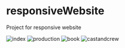 # responsiveWebsite
Project for responsive website

![index](https://user-images.githubusercontent.com/25241345/194803990-b7ddb7c4-52ba-40a7-9575-2ff6f0feade0.JPG)
![production](https://user-images.githubusercontent.com/25241345/194803991-75ee685b-9a68-4000-a30f-0617956a8b0f.JPG)
![book](https://user-images.githubusercontent.com/25241345/194803986-6a877167-4200-465e-b784-c3c5debbdf92.JPG)
![castandcrew](https://user-images.githubusercontent.com/25241345/194803988-ab8c39d3-fee3-4541-9517-3bb9ba6a9676.JPG)
